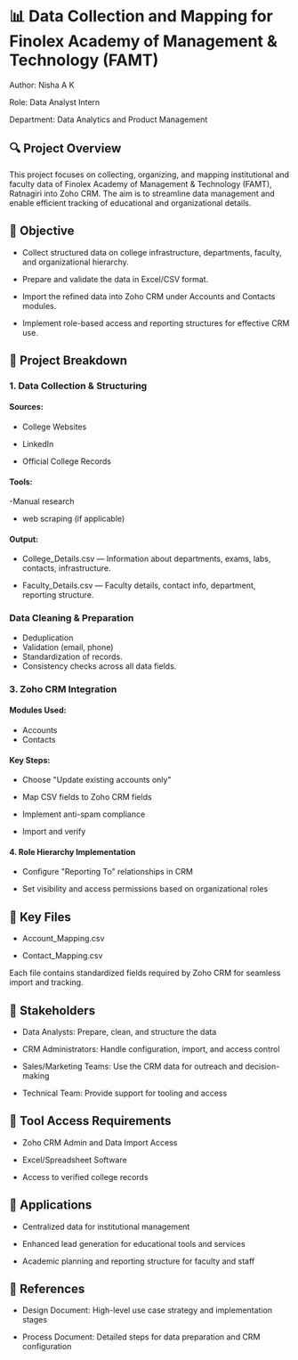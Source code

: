 # 📊 Data Collection and Mapping for Finolex Academy of Management & Technology (FAMT)

Author: Nisha A K

Role: Data Analyst Intern

Department: Data Analytics and Product Management

## 🔍 Project Overview
This project focuses on collecting, organizing, and mapping institutional and faculty data of Finolex Academy of Management & Technology (FAMT), Ratnagiri into Zoho CRM. The aim is to streamline data management and enable efficient tracking of educational and organizational details.

## 🎯 Objective
- Collect structured data on college infrastructure, departments, faculty, and organizational hierarchy.

- Prepare and validate the data in Excel/CSV format.

- Import the refined data into Zoho CRM under Accounts and Contacts modules.

- Implement role-based access and reporting structures for effective CRM use.

## 🧩 Project Breakdown

### 1. Data Collection & Structuring

#### Sources:

- College Websites

- LinkedIn

- Official College Records

#### Tools: 

-Manual research
- web scraping (if applicable)

#### Output:

- College_Details.csv — Information about departments, exams, labs, contacts, infrastructure.

- Faculty_Details.csv — Faculty details, contact info, department, reporting structure.

###  Data Cleaning & Preparation

- Deduplication
- Validation (email, phone)
- Standardization of records.
- Consistency checks across all data fields.

### 3. Zoho CRM Integration

#### Modules Used: 

- Accounts
- Contacts

#### Key Steps:

- Choose "Update existing accounts only"

- Map CSV fields to Zoho CRM fields

- Implement anti-spam compliance

- Import and verify

#### 4. Role Hierarchy Implementation

- Configure "Reporting To" relationships in CRM

- Set visibility and access permissions based on organizational roles

## 📁 Key Files

- Account_Mapping.csv

- Contact_Mapping.csv

Each file contains standardized fields required by Zoho CRM for seamless import and tracking.

## 👥 Stakeholders

- Data Analysts: Prepare, clean, and structure the data

- CRM Administrators: Handle configuration, import, and access control

- Sales/Marketing Teams: Use the CRM data for outreach and decision-making

- Technical Team: Provide support for tooling and access

## 🔐 Tool Access Requirements

- Zoho CRM Admin and Data Import Access

- Excel/Spreadsheet Software

- Access to verified college records

## 📌 Applications

- Centralized data for institutional management

- Enhanced lead generation for educational tools and services

- Academic planning and reporting structure for faculty and staff

## 📄 References

- Design Document: High-level use case strategy and implementation stages

- Process Document: Detailed steps for data preparation and CRM configuration
